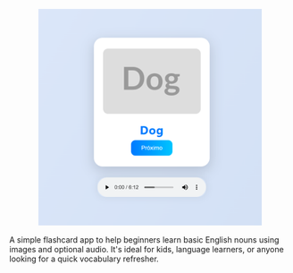 <p align="center">
<img src="preview.png" alt="Preview" width="400"/>
</p>

A simple flashcard app to help beginners learn basic English nouns using images and optional audio. It's ideal for kids, language learners, or anyone looking for a quick vocabulary refresher.
